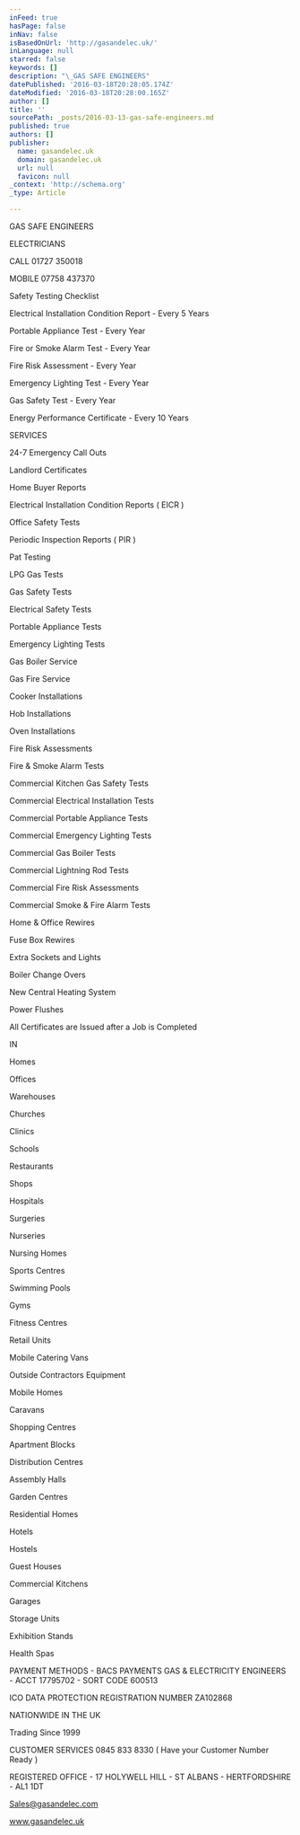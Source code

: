 ```yaml
---
inFeed: true
hasPage: false
inNav: false
isBasedOnUrl: 'http://gasandelec.uk/'
inLanguage: null
starred: false
keywords: []
description: "\_GAS SAFE ENGINEERS"
datePublished: '2016-03-18T20:28:05.174Z'
dateModified: '2016-03-18T20:28:00.165Z'
author: []
title: ''
sourcePath: _posts/2016-03-13-gas-safe-engineers.md
published: true
authors: []
publisher:
  name: gasandelec.uk
  domain: gasandelec.uk
  url: null
  favicon: null
_context: 'http://schema.org'
_type: Article

---
```

GAS SAFE ENGINEERS

ELECTRICIANS

CALL 01727 350018   

MOBILE 07758 437370 

Safety Testing Checklist 

Electrical Installation Condition Report - Every 5 Years 

Portable Appliance Test - Every Year

Fire or Smoke Alarm Test - Every Year 

Fire Risk Assessment - Every Year

Emergency Lighting Test - Every Year

Gas Safety Test - Every Year 

Energy Performance Certificate - Every 10 Years 

SERVICES 

24-7 Emergency Call Outs 

Landlord Certificates 

Home Buyer Reports 

Electrical Installation Condition Reports ( EICR ) 

Office Safety Tests  

Periodic Inspection Reports ( PIR ) 

Pat Testing

LPG Gas Tests 

Gas Safety Tests 

Electrical Safety Tests 

Portable Appliance Tests 

Emergency Lighting Tests

Gas Boiler Service  

Gas Fire Service 

Cooker Installations 

Hob Installations  

Oven Installations 

Fire Risk Assessments

Fire & Smoke Alarm Tests 

Commercial Kitchen Gas Safety Tests 

Commercial Electrical Installation Tests 

Commercial Portable Appliance Tests

Commercial Emergency Lighting Tests

Commercial Gas Boiler Tests 

Commercial Lightning Rod Tests 

Commercial Fire Risk Assessments 

Commercial Smoke & Fire Alarm Tests 

Home & Office Rewires

Fuse Box Rewires  

Extra Sockets and Lights

Boiler Change Overs 

New Central Heating System 

Power Flushes 

All Certificates are Issued after a Job is Completed

IN 

Homes

Offices 

Warehouses 

Churches

Clinics  

Schools 

Restaurants  

Shops 

Hospitals 

Surgeries 

Nurseries 

Nursing Homes 

Sports Centres 

Swimming Pools

Gyms

Fitness Centres 

Retail Units

Mobile Catering Vans

Outside Contractors Equipment 

Mobile Homes

Caravans 

Shopping Centres

Apartment Blocks

Distribution Centres 

Assembly Halls 

Garden Centres

Residential Homes  

Hotels

Hostels

Guest Houses

Commercial Kitchens

Garages 

Storage Units

Exhibition Stands 

Health Spas

PAYMENT METHODS  - BACS PAYMENTS  GAS & ELECTRICITY ENGINEERS - ACCT 17795702 - SORT CODE  600513  

ICO DATA PROTECTION REGISTRATION NUMBER  ZA102868

NATIONWIDE IN THE  UK 

Trading Since 1999 

CUSTOMER SERVICES  0845 833 8330 ( Have your Customer Number Ready )  

REGISTERED OFFICE - 17 HOLYWELL HILL -  ST ALBANS  -  HERTFORDSHIRE  -  AL1 1DT 

Sales@gasandelec.com

www.gasandelec.uk